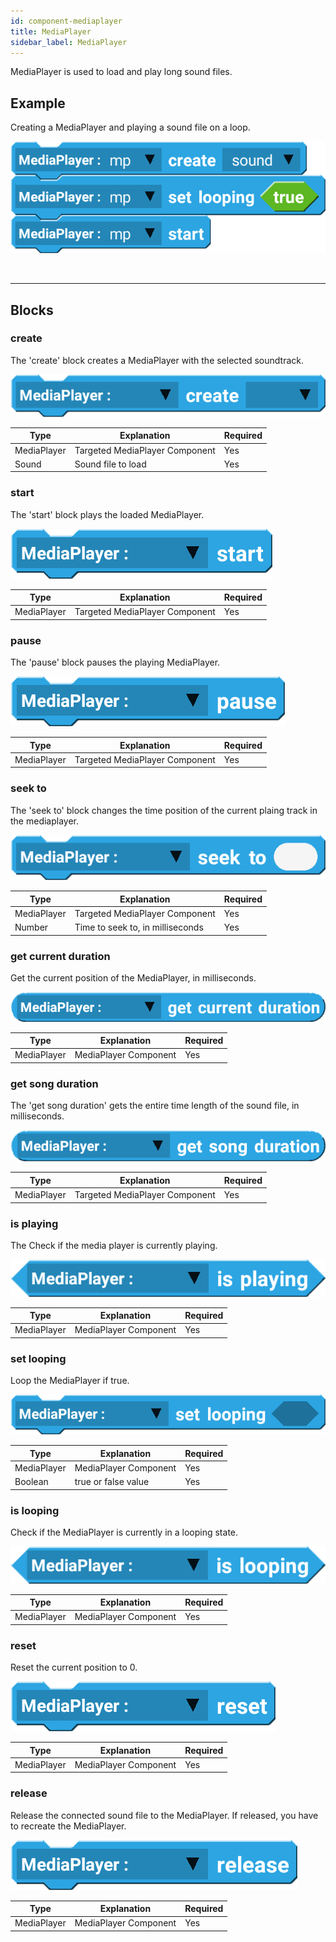 ```yaml
---
id: component-mediaplayer
title: MediaPlayer
sidebar_label: MediaPlayer
---
```


MediaPlayer is used to load and play long sound files.

## Example

Creating a MediaPlayer and playing a sound file on a loop. 

![example](assets/mediaplayer/example.png)

<br/>

--------------------

## Blocks

### create

The 'create' block creates a MediaPlayer with the selected soundtrack.

![create](assets/mediaplayer/create.png)

| Type        | Explanation                    | Required |
| ----------- | ------------------------------ | -------- |
| MediaPlayer | Targeted MediaPlayer Component | Yes      |
| Sound       | Sound file to load             | Yes      |

### start

The 'start' block plays the loaded MediaPlayer.

![start](assets/mediaplayer/start.png)

| Type        | Explanation                    | Required |
| ----------- | ------------------------------ | -------- |
| MediaPlayer | Targeted MediaPlayer Component | Yes      |

### pause

The 'pause' block pauses the playing MediaPlayer.

![pause](assets/mediaplayer/pause.png)

| Type        | Explanation                    | Required |
| ----------- | ------------------------------ | -------- |
| MediaPlayer | Targeted MediaPlayer Component | Yes      |

### seek to

The 'seek to' block changes the time position of the current plaing track in the mediaplayer.

![seek to](assets/mediaplayer/seek-to.png)

| Type        | Explanation                      | Required |
| ----------- | -------------------------------- | -------- |
| MediaPlayer | Targeted MediaPlayer Component   | Yes      |
| Number      | Time to seek to, in milliseconds | Yes      |

### get current duration

Get the current position of the MediaPlayer, in milliseconds.

![get current duration](assets/mediaplayer/get-current-duration.png)

| Type        | Explanation           | Required |
| ----------- | --------------------- | -------- |
| MediaPlayer | MediaPlayer Component | Yes      |

### get song duration

The 'get song duration' gets the entire time length of the sound file, in milliseconds.

![get song duration](assets/mediaplayer/get-song-duration.png)

| Type        | Explanation                    | Required |
| ----------- | ------------------------------ | -------- |
| MediaPlayer | Targeted MediaPlayer Component | Yes      |

### is playing

The Check if the media player is currently playing.

![is playing](assets/mediaplayer/is-playing.png)

| Type        | Explanation           | Required |
| ----------- | --------------------- | -------- |
| MediaPlayer | MediaPlayer Component | Yes      |

### set looping

Loop the MediaPlayer if true.

![set looping](assets/mediaplayer/set-looping.png)

| Type        | Explanation           | Required |
| ----------- | --------------------- | -------- |
| MediaPlayer | MediaPlayer Component | Yes      |
| Boolean     | true or false value   | Yes      |


### is looping

Check if the MediaPlayer is currently in a looping state.

![is looping](assets/mediaplayer/is-looping.png)

| Type        | Explanation           | Required |
| ----------- | --------------------- | -------- |
| MediaPlayer | MediaPlayer Component | Yes      |


### reset

Reset the current position to 0.

![reset](assets/mediaplayer/reset.png)

| Type        | Explanation           | Required |
| ----------- | --------------------- | -------- |
| MediaPlayer | MediaPlayer Component | Yes      |

### release

Release the connected sound file to the MediaPlayer. If released, you have to recreate the MediaPlayer.

![release](assets/mediaplayer/release.png)

| Type        | Explanation           | Required |
| ----------- | --------------------- | -------- |
| MediaPlayer | MediaPlayer Component | Yes      |

